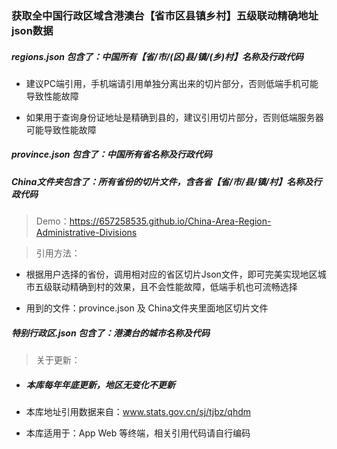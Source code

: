 ### 获取全中国行政区域含港澳台【省市区县镇乡村】五级联动精确地址json数据

##### regions.json 包含了：中国所有【省/市/(区)县/镇/(乡)村】名称及行政代码

- 建议PC端引用，手机端请引用单独分离出来的切片部分，否则低端手机可能导致性能故障

- 如果用于查询身份证地址是精确到县的，建议引用切片部分，否则低端服务器可能导致性能故障

##### province.json 包含了：中国所有省名称及行政代码

##### China文件夹包含了：所有省份的切片文件，含各省【省/市/县/镇/村】名称及行政代码

> Demo：https://657258535.github.io/China-Area-Region-Administrative-Divisions

> 引用方法：

-  根据用户选择的省份，调用相对应的省区切片Json文件，即可完美实现地区城市五级联动精确到村的效果，且不会性能故障，低端手机也可流畅选择

- 用到的文件：province.json 及 China文件夹里面地区切片文件


##### 特别行政区.json 包含了：港澳台的城市名称及代码

> 关于更新：

- ##### 本库每年年底更新，地区无变化不更新

- 本库地址引用数据来自：www.stats.gov.cn/sj/tjbz/qhdm

- 本库适用于：App Web 等终端，相关引用代码请自行编码

